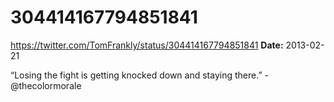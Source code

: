 # 304414167794851841
https://twitter.com/TomFrankly/status/304414167794851841
**Date:** 2013-02-21

“Losing the fight is getting knocked down and staying there.” - @thecolormorale
